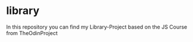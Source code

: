 # library
In this repository you can find my Library-Project based on the JS Course from TheOdinProject
